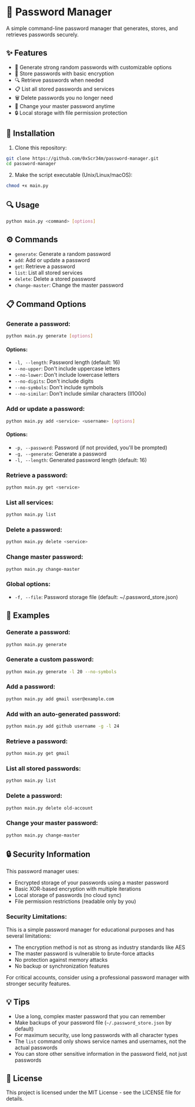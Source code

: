 # 🔐 Password Manager

A simple command-line password manager that generates, stores, and retrieves passwords securely.

## ✨ Features

- 🔑 Generate strong random passwords with customizable options
- 💾 Store passwords with basic encryption
- 🔍 Retrieve passwords when needed
- 📋 List all stored passwords and services
- 🗑️ Delete passwords you no longer need
- 🔄 Change your master password anytime
- 🔒 Local storage with file permission protection

## 🚀 Installation

1. Clone this repository:
```bash
git clone https://github.com/0xScr34m/password-manager.git
cd password-manager
```

2. Make the script executable (Unix/Linux/macOS):
```bash
chmod +x main.py
```

## 🔍 Usage

```bash
python main.py <command> [options]
```

## ⚙️ Commands

- `generate`: Generate a random password
- `add`: Add or update a password
- `get`: Retrieve a password
- `list`: List all stored services
- `delete`: Delete a stored password
- `change-master`: Change the master password

## 📋 Command Options

### Generate a password:
```bash
python main.py generate [options]
```

#### Options:

- `-l, --length`: Password length (default: 16)
- `--no-upper`: Don't include uppercase letters
- `--no-lower`: Don't include lowercase letters
- `--no-digits`: Don't include digits
- `--no-symbols`: Don't include symbols
- `--no-similar`: Don't include similar characters (Il1O0o)

### Add or update a password:
```bash
python main.py add <service> <username> [options]
```

#### Options:

- `-p, --password`: Password (if not provided, you'll be prompted)
- `-g, --generate`: Generate a password
- `-l, --length`: Generated password length (default: 16)

### Retrieve a password:
```bash
python main.py get <service>
```

### List all services:
```bash
python main.py list
```

### Delete a password:
```bash
python main.py delete <service>
```

### Change master password:
```bash
python main.py change-master
```

### Global options:

- `-f, --file`: Password storage file (default: ~/.password_store.json)

## 📝 Examples

### Generate a password:
```bash
python main.py generate
```

### Generate a custom password:
```bash
python main.py generate -l 20 --no-symbols
```

### Add a password:
```bash
python main.py add gmail user@example.com
```

### Add with an auto-generated password:
```bash
python main.py add github username -g -l 24
```

### Retrieve a password:
```bash
python main.py get gmail
```

### List all stored passwords:
```bash
python main.py list
```

### Delete a password:
```bash
python main.py delete old-account
```

### Change your master password:
```bash
python main.py change-master
```

## 🔒 Security Information

This password manager uses:
- Encrypted storage of your passwords using a master password
- Basic XOR-based encryption with multiple iterations
- Local storage of passwords (no cloud sync)
- File permission restrictions (readable only by you)

### Security Limitations:

This is a simple password manager for educational purposes and has several limitations:
- The encryption method is not as strong as industry standards like AES
- The master password is vulnerable to brute-force attacks
- No protection against memory attacks
- No backup or synchronization features

For critical accounts, consider using a professional password manager with stronger security features.

## 💡 Tips

- Use a long, complex master password that you can remember
- Make backups of your password file (`~/.password_store.json` by default)
- For maximum security, use long passwords with all character types
- The `list` command only shows service names and usernames, not the actual passwords
- You can store other sensitive information in the password field, not just passwords

## 📄 License

This project is licensed under the MIT License - see the LICENSE file for details.